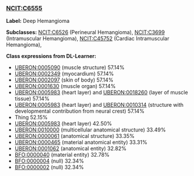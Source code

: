 
### [NCIT:C6555](http://purl.obolibrary.org/obo/NCIT_C6555)
**Label:** Deep Hemangioma

**Subclasses:** [NCIT:C6526](http://purl.obolibrary.org/obo/NCIT_C6526) (Perineural Hemangioma), [NCIT:C3699](http://purl.obolibrary.org/obo/NCIT_C3699) (Intramuscular Hemangioma), [NCIT:C45752](http://purl.obolibrary.org/obo/NCIT_C45752) (Cardiac Intramuscular Hemangioma), 

**Class expressions from DL-Learner:**

- [UBERON:0005090](http://purl.obolibrary.org/obo/UBERON_0005090) (muscle structure) 57.14%
- [UBERON:0002349](http://purl.obolibrary.org/obo/UBERON_0002349) (myocardium) 57.14%
- [UBERON:0002097](http://purl.obolibrary.org/obo/UBERON_0002097) (skin of body) 57.14%
- [UBERON:0001630](http://purl.obolibrary.org/obo/UBERON_0001630) (muscle organ) 57.14%
- [UBERON:0005983](http://purl.obolibrary.org/obo/UBERON_0005983) (heart layer) and [UBERON:0018260](http://purl.obolibrary.org/obo/UBERON_0018260) (layer of muscle tissue) 57.14%
- [UBERON:0005983](http://purl.obolibrary.org/obo/UBERON_0005983) (heart layer) and [UBERON:0010314](http://purl.obolibrary.org/obo/UBERON_0010314) (structure with developmental contribution from neural crest) 57.14%
- Thing 52.15%
- [UBERON:0005983](http://purl.obolibrary.org/obo/UBERON_0005983) (heart layer) 42.50%
- [UBERON:0010000](http://purl.obolibrary.org/obo/UBERON_0010000) (multicellular anatomical structure) 33.49%
- [UBERON:0000061](http://purl.obolibrary.org/obo/UBERON_0000061) (anatomical structure) 33.35%
- [UBERON:0000465](http://purl.obolibrary.org/obo/UBERON_0000465) (material anatomical entity) 33.31%
- [UBERON:0001062](http://purl.obolibrary.org/obo/UBERON_0001062) (anatomical entity) 32.82%
- [BFO:0000040](http://purl.obolibrary.org/obo/BFO_0000040) (material entity) 32.78%
- [BFO:0000004](http://purl.obolibrary.org/obo/BFO_0000004) (null) 32.34%
- [BFO:0000002](http://purl.obolibrary.org/obo/BFO_0000002) (null) 32.34%


